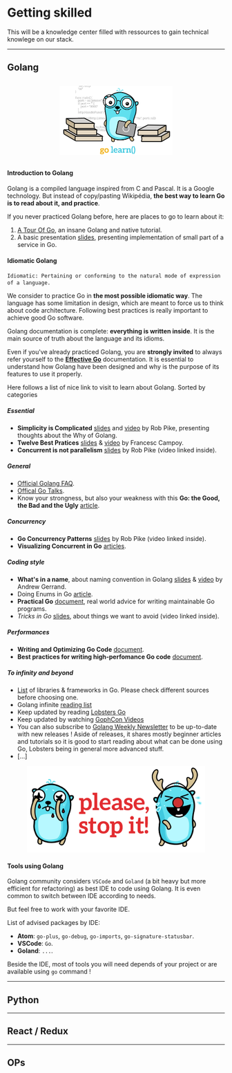 # Getting skilled

This will be a knowledge center filled with ressources to gain technical knowlege on our stack.

_________

## Golang

<div style="text-align:center;margin-bottom:30px;margin-top:30px"><img src="./resources/gophers/1-01.png" height="160"></div>


#### Introduction to Golang

Golang is a compiled language inspired from C and Pascal. It is a Google technology.
But instead of copy/pasting Wikipédia, **the best way to learn Go is to read about it, and practice**.

If you never practiced Golang before, here are places to go to learn about it:
1. [A Tour Of Go](https://tour.golang.org/welcome), an insane Golang and native tutorial.
2. A basic presentation [slides](https://talks.golang.org/2012/tutorial.slide), presenting implementation of small part of a service in Go.

#### Idiomatic Golang

    Idiomatic: Pertaining or conforming to the natural mode of expression of a language.

We consider to practice Go in **the most possible idiomatic way**.
The language has some limitation in design, which are meant to force us to think about code architecture. Following best practices is really important to achieve good Go software.

Golang documentation is complete: **everything is written inside**. It is the main source of truth about the language and its idioms.

Even if you've already practiced Golang, you are **strongly invited** to always refer yourself to the **[Effective Go](https://golang.org/doc/effective_go.html)** documentation.
It is essential to understand how Golang have been designed and why is the purpose of its features to use it properly.

Here follows a list of nice link to visit to learn about Golang. Sorted by categories

##### Essential
- **Simplicity is Complicated** [slides](https://talks.golang.org/2015/simplicity-is-complicated.slide) and [video](https://www.youtube.com/watch?v=rFejpH_tAHM) by Rob Pike, presenting thoughts about the Why of Golang.
- **Twelve Best Pratices** [slides](https://talks.golang.org/2013/bestpractices.slide) & [video](https://www.youtube.com/watch?v=8D3Vmm1BGoY) by Francesc Campoy.
- **Concurrent is not parallelism** [slides](https://talks.golang.org/2012/waza.slide) by Rob Pike (video linked inside).

##### General
- [Official Golang FAQ](https://golang.org/doc/faq).
- [Offical Go Talks](https://talks.golang.org).
- Know your strongness, but also your weakness with this **Go: the Good, the Bad and the Ugly** [article](https://bluxte.net/musings/2018/04/10/go-good-bad-ugly/).

##### Concurrency
- **Go Concurrency Patterns** [slides](https://talks.golang.org/2012/concurrency.slide) by Rob Pike (video linked inside).
- **Visualizing Concurrent in Go** [articles](https://divan.dev/posts/go_concurrency_visualize/).

##### Coding style
- **What's in a name**, about naming convention in Golang [slides](https://talks.golang.org/2014/names.slide) & [video](https://www.youtube.com/watch?v=sFUSP8Au_PE) by Andrew Gerrand.
- Doing Enums in Go [article](https://blog.learngoprogramming.com/golang-const-type-enums-iota-bc4befd096d3).
- **Practical Go** [document](https://dave.cheney.net/practical-go/presentations/qcon-china.html), real world advice for writing maintainable Go programs.
- *Tricks in Go* [slides](https://talks.golang.org/2015/tricks.slide), about things we want to avoid (video linked inside).

##### Performances
- **Writing and Optimizing Go Code** [document](https://github.com/dgryski/go-perfbook/blob/master/performance.md).
- **Best practices for writing high-perfomance Go code** [document](https://github.com/dgryski/go-perfbook).

##### To infinity and beyond
- [List](https://awesome-go.com/) of libraries & frameworks in Go. Please check different sources before choosing one.
- Golang infinite [reading list](https://github.com/enocom/gopher-reading-list)
- Keep updated by reading [Lobsters Go](https://lobste.rs/t/go)
- Keep updated by watching [GophCon Videos](https://www.youtube.com/channel/UCx9QVEApa5BKLw9r8cnOFEA/videos)
- You can also subscribe to [Golang Weekly Newsletter](https://golangweekly.com/) to be up-to-date with new releases ! Aside of releases, it shares mostly beginner articles and tutorials so it is good to start reading about what can be done using Go, Lobsters being in general more advanced stuff.
- [...]
<div style="text-align:center"><img src="./resources/gophers/1-06.png" height="200"></div>

#### Tools using Golang

Golang community considers `VSCode` and `Goland` (a bit heavy but more efficient for refactoring) as best IDE to code using Golang. It is even common to switch between IDE according to needs.

But feel free to work with your favorite IDE.

List of advised packages by IDE:
- **Atom**: `go-plus`, `go-debug`, `go-imports`, `go-signature-statusbar`.
- **VSCode**: `Go`.
- **Goland**: `...`.

Beside the IDE, most of tools you will need depends of your project or are available using `go` command !

_________

## Python
_________
## React / Redux
_________
## OPs
